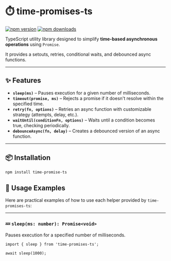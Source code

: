 # ⏱️ time-promises-ts

[![npm version](https://img.shields.io/npm/v/time-promise-ts.svg)](https://www.npmjs.com/package/time-promise-ts)
[![npm downloads](https://img.shields.io/npm/dm/time-promise-ts.svg)](https://www.npmjs.com/package/time-promise-ts)

TypeScript utility library designed to simplify **time-based asynchronous operations** using `Promise`.

It provides a setouts, retries, conditional waits, and debounced async functions.

---

## ✨ Features

- **`sleep(ms)`** – Pauses execution for a given number of milliseconds.
- **`timeout(promise, ms)`** – Rejects a promise if it doesn't resolve within the specified time.
- **`retry(fn, options)`** – Retries an async function with customizable strategy (attempts, delay, etc.).
- **`waitUntil(conditionFn, options)`** – Waits until a condition becomes true, checking periodically.
- **`debounceAsync(fn, delay)`** – Creates a debounced version of an async function.

---

## 📦 Installation

```bash
npm install time-promise-ts
```
## 🧪 Usage Examples

Here are practical examples of how to use each helper provided by `time-promises-ts`:

---

### 💤 `sleep(ms: number): Promise<void>`

Pauses execution for a specified number of milliseconds.

```JS
import { sleep } from 'time-promises-ts';

await sleep(1000);
```


